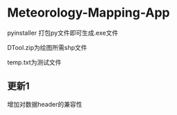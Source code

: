 # Meteorology-Mapping-App

pyinstaller 打包py文件即可生成.exe文件

DTool.zip为绘图所需shp文件

temp.txt为测试文件

## 更新1
增加对数据header的兼容性
